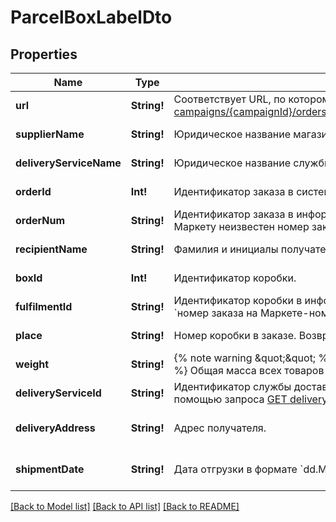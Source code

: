 # ParcelBoxLabelDto

## Properties
Name | Type | Description | Notes
------------ | ------------- | ------------- | -------------
**url** | **String!** | Соответствует URL, по которому выполняется запрос [GET campaigns/{campaignId}/orders/{orderId}/delivery/shipments/{shipmentId}/boxes/{boxId}/label](../../reference/orders/generateOrderLabel.md).  | [default to null]
**supplierName** | **String!** | Юридическое название магазина. | [default to null]
**deliveryServiceName** | **String!** | Юридическое название службы доставки. | [default to null]
**orderId** | **Int!** | Идентификатор заказа в системе Маркета. | [default to null]
**orderNum** | **String!** | Идентификатор заказа в информационной системе магазина.  Совпадает с &#x60;orderId&#x60;, если Маркету неизвестен номер заказа в системе магазина.  | [default to null]
**recipientName** | **String!** | Фамилия и инициалы получателя заказа. | [default to null]
**boxId** | **Int!** | Идентификатор коробки. | [default to null]
**fulfilmentId** | **String!** | Идентификатор коробки в информационной системе магазина.  Возвращается в формате: &#x60;номер заказа на Маркете-номер коробки&#x60;. Например, &#x60;7206821‑1&#x60;, &#x60;7206821‑2&#x60; и т. д.  | [default to null]
**place** | **String!** | Номер коробки в заказе. Возвращается в формате: &#x60;номер места/общее количество мест&#x60;.  | [default to null]
**weight** | **String!** | {% note warning \&quot;\&quot; %}  Этот параметр устарел. Не используйте его.  {% endnote %}  Общая масса всех товаров в заказе. Возвращается в формате: &#x60;weight кг&#x60;.  | [default to null]
**deliveryServiceId** | **String!** | Идентификатор службы доставки. Информацию о службе доставки можно получить с помощью запроса [GET delivery/services](../../reference/orders/getDeliveryServices.md). | [default to null]
**deliveryAddress** | **String!** | Адрес получателя. | [optional] [default to null]
**shipmentDate** | **String!** | Дата отгрузки в формате &#x60;dd.MM.yyyy&#x60;. | [optional] [default to null]

[[Back to Model list]](../README.md#documentation-for-models) [[Back to API list]](../README.md#documentation-for-api-endpoints) [[Back to README]](../README.md)


